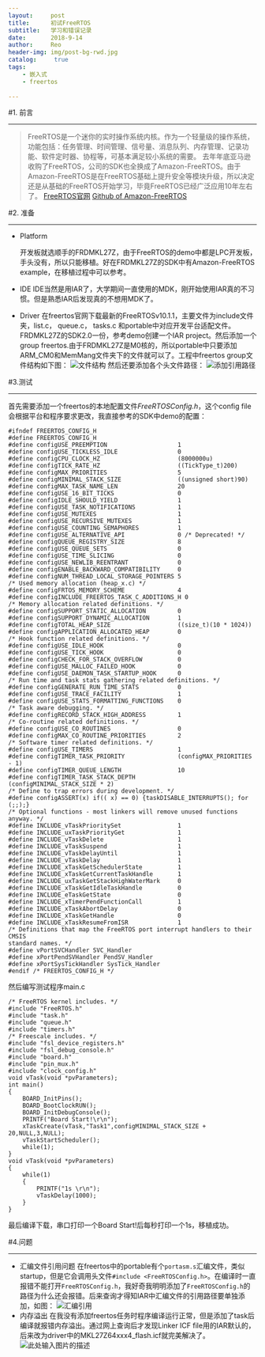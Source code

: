 ```yaml
---
layout:     post
title:      初试FreeRTOS
subtitle:   学习和错误记录
date:       2018-9-14
author:     Reo
header-img: img/post-bg-rwd.jpg
catalog:     true
tags:
    - 嵌入式
    - freertos
    
---
```


#1. 前言

----------

>FreeRTOS是一个迷你的实时操作系统内核。作为一个轻量级的操作系统，功能包括：任务管理、时间管理、信号量、消息队列、内存管理、记录功能、软件定时器、协程等，可基本满足较小系统的需要。
>去年年底亚马逊收购了FreeRTOS，公司的SDK也全换成了Amazon-FreeRTOS。由于Amazon-FreeRTOS是在FreeRTOS基础上提升安全等模块升级，所以决定还是从基础的FreeRTOS开始学习，毕竟FreeRTOS已经广泛应用10年左右了。
    [FreeRTOS官网][1]
    [Github of Amazon-FreeRTOS][2]
  

#2. 准备


----------


 - Platform

    开发板就选顺手的FRDMKL27Z，由于FreeRTOS的demo中都是LPC开发板，手头没有，所以只能移植。好在FRDMKL27Z的SDK中有Amazon-FreeRTOS example，在移植过程中可以参考。

 - IDE
    IDE当然是用IAR了，大学期间一直使用的MDK，刚开始使用IAR真的不习惯。但是熟悉IAR后发现真的不想用MDK了。

 - Driver
    在freertos官网下载最新的FreeRTOSv10.1.1，主要文件为include文件夹，list.c， queue.c， tasks.c 和portable中对应开发平台适配文件。FRDMKL27Z的SDK2.0一份，参考demo创建一个IAR project。然后添加一个group freertos.由于FRDMKL27Z是M0核的，所以portable中只要添加ARM_CM0和MemMang文件夹下的文件就可以了。工程中freertos group文件结构如下图：
![文件结构][3]
然后还要添加各个头文件路径：
![添加引用路径][4]

#3.测试


----------


 首先需要添加一个freertos的本地配置文件*FreeRTOSConfig.h*，这个config file会根据平台和程序要求更改，我直接参考的SDK中demo的配置：
 

    #ifndef FREERTOS_CONFIG_H
    #define FREERTOS_CONFIG_H
    #define configUSE_PREEMPTION                    1
    #define configUSE_TICKLESS_IDLE                 0
    #define configCPU_CLOCK_HZ                      (8000000u)
    #define configTICK_RATE_HZ                      ((TickType_t)200)
    #define configMAX_PRIORITIES                    5
    #define configMINIMAL_STACK_SIZE                ((unsigned short)90)
    #define configMAX_TASK_NAME_LEN                 20
    #define configUSE_16_BIT_TICKS                  0
    #define configIDLE_SHOULD_YIELD                 1
    #define configUSE_TASK_NOTIFICATIONS            1
    #define configUSE_MUTEXES                       1
    #define configUSE_RECURSIVE_MUTEXES             1
    #define configUSE_COUNTING_SEMAPHORES           1
    #define configUSE_ALTERNATIVE_API               0 /* Deprecated! */
    #define configQUEUE_REGISTRY_SIZE               8
    #define configUSE_QUEUE_SETS                    0
    #define configUSE_TIME_SLICING                  0
    #define configUSE_NEWLIB_REENTRANT              0
    #define configENABLE_BACKWARD_COMPATIBILITY     0
    #define configNUM_THREAD_LOCAL_STORAGE_POINTERS 5
    /* Used memory allocation (heap_x.c) */
    #define configFRTOS_MEMORY_SCHEME               4
    #define configINCLUDE_FREERTOS_TASK_C_ADDITIONS_H 0
    /* Memory allocation related definitions. */
    #define configSUPPORT_STATIC_ALLOCATION         0
    #define configSUPPORT_DYNAMIC_ALLOCATION        1
    #define configTOTAL_HEAP_SIZE                   ((size_t)(10 * 1024))
    #define configAPPLICATION_ALLOCATED_HEAP        0
    /* Hook function related definitions. */
    #define configUSE_IDLE_HOOK                     0
    #define configUSE_TICK_HOOK                     0
    #define configCHECK_FOR_STACK_OVERFLOW          0
    #define configUSE_MALLOC_FAILED_HOOK            0
    #define configUSE_DAEMON_TASK_STARTUP_HOOK      0
    /* Run time and task stats gathering related definitions. */
    #define configGENERATE_RUN_TIME_STATS           0
    #define configUSE_TRACE_FACILITY                1
    #define configUSE_STATS_FORMATTING_FUNCTIONS    0
    /* Task aware debugging. */
    #define configRECORD_STACK_HIGH_ADDRESS         1
    /* Co-routine related definitions. */
    #define configUSE_CO_ROUTINES                   0
    #define configMAX_CO_ROUTINE_PRIORITIES         2
    /* Software timer related definitions. */
    #define configUSE_TIMERS                        1
    #define configTIMER_TASK_PRIORITY               (configMAX_PRIORITIES - 1)
    #define configTIMER_QUEUE_LENGTH                10
    #define configTIMER_TASK_STACK_DEPTH            (configMINIMAL_STACK_SIZE * 2)
    /* Define to trap errors during development. */
    #define configASSERT(x) if(( x) == 0) {taskDISABLE_INTERRUPTS(); for (;;);}
    /* Optional functions - most linkers will remove unused functions anyway. */
    #define INCLUDE_vTaskPrioritySet                1
    #define INCLUDE_uxTaskPriorityGet               1
    #define INCLUDE_vTaskDelete                     1
    #define INCLUDE_vTaskSuspend                    1
    #define INCLUDE_vTaskDelayUntil                 1
    #define INCLUDE_vTaskDelay                      1
    #define INCLUDE_xTaskGetSchedulerState          1
    #define INCLUDE_xTaskGetCurrentTaskHandle       1
    #define INCLUDE_uxTaskGetStackHighWaterMark     0
    #define INCLUDE_xTaskGetIdleTaskHandle          0
    #define INCLUDE_eTaskGetState                   0
    #define INCLUDE_xTimerPendFunctionCall          1
    #define INCLUDE_xTaskAbortDelay                 0
    #define INCLUDE_xTaskGetHandle                  0
    #define INCLUDE_xTaskResumeFromISR              1
    /* Definitions that map the FreeRTOS port interrupt handlers to their CMSIS
    standard names. */
    #define vPortSVCHandler SVC_Handler
    #define xPortPendSVHandler PendSV_Handler
    #define xPortSysTickHandler SysTick_Handler
    #endif /* FREERTOS_CONFIG_H */

然后编写测试程序main.c

    /* FreeRTOS kernel includes. */
    #include "FreeRTOS.h"
    #include "task.h"
    #include "queue.h"
    #include "timers.h"
    /* Freescale includes. */
    #include "fsl_device_registers.h"
    #include "fsl_debug_console.h"
    #include "board.h"
    #include "pin_mux.h"
    #include "clock_config.h"
    void vTask(void *pvParameters);
    int main()
    {
        BOARD_InitPins();
        BOARD_BootClockRUN();
        BOARD_InitDebugConsole();
        PRINTF("Board Start!\r\n");
        xTaskCreate(vTask,"Task1",configMINIMAL_STACK_SIZE + 20,NULL,3,NULL);
        vTaskStartScheduler();
        while(1);
    }
    void vTask(void *pvParameters)
    {
        while(1)
        {
            PRINTF("1s \r\n");
            vTaskDelay(1000);
        }
    }
  最后编译下载，串口打印一个Board Start!后每秒打印一个1s，移植成功。
  
#4.问题


----------

 - 汇编文件引用问题
 在freertos中的portable有个`portasm.s`汇编文件，类似startup，但是它会调用头文件`#include <FreeRTOSConfig.h>`。在编译时一直报错不能打开`FreeRTOSConfig.h`，我好奇我明明添加了`FreeRTOSConfig.h`的路径为什么还会报错。后来查询才得知IAR中汇编文件的引用路径要单独添加，如图：
![汇编引用][5]
 - 内存溢出
 在我没有添加freertos任务时程序编译运行正常，但是添加了task后编译就报错内存溢出。通过网上查询后才发现Linker ICF file用的IAR默认的，后来改为driver中的MKL27Z64xxx4_flash.icf就完美解决了。
![此处输入图片的描述][6]


  [1]: https://www.freertos.org/ "FreeRTOS官网"
  [2]: https://github.com/aws/amazon-freertos "Github of Amazon-FreeRTOS"
  [3]: http://p6wf2jj0b.bkt.clouddn.com/freertos_file.PNG
  [4]: http://p6wf2jj0b.bkt.clouddn.com/Cprepro.PNG
  [5]: http://p6wf2jj0b.bkt.clouddn.com/Aprepro.PNG
  [6]: http://p6wf2jj0b.bkt.clouddn.com/flash_icf.PNG